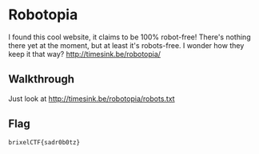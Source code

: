 # Robotopia

I found this cool website, it claims to be 100% robot-free! There's nothing there yet at the moment, but at least it's robots-free. I wonder how they keep it that way? http://timesink.be/robotopia/

## Walkthrough

Just look at http://timesink.be/robotopia/robots.txt

## Flag

```
brixelCTF{sadr0b0tz}
```

